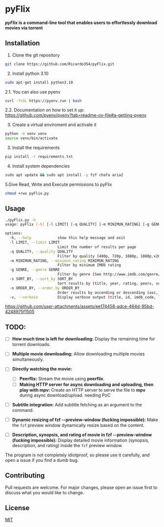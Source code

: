 # pyFlix

   **_pyFlix_ is a command-line tool that enables users to effortlessly download movies via torrent**

## Installation

1. Clone the git repository
```bash
git clone https://github.com/Ricardo354/pyFlix.git
``` 

2. Install python 3.10

```bash
sudo apt-get install python3.10
```

2.1. You can also use pyenv

```bash
curl -fsSL https://pyenv.run | bash
```

2.2. Documentation on how to set it up:\
https://github.com/pyenv/pyenv?tab=readme-ov-file#a-getting-pyenv


3. Create a virtual enviroment and activate it
```bash
python -m venv venv
source venv/bin/activate
```

3. Install the requirements
```bash
pip install -r requirements.txt
```

4. Install system dependencies
```bash
sudo apt update && sudo apt install -y fzf chafa aria2
```

5.Give Read, Write and Execute permissions to pyFlix
```bash
chmod +rwx pyFlix.py
```
## Usage

```bash
./pyFlix.py -h                                                                                                                                                                            
usage: pyFlix [-h] [-l LIMIT] [-q QUALITY] [-m MINIMUN_RATING] [-g GENRE] [-s SORT_BY] [-o ORDER_BY] [-w WITH_RT_RATINGS] [-v]

options:
  -h, --help            show this help message and exit
  -l LIMIT, --limit LIMIT
                        Limit the number of results per page
  -q QUALITY, --quality QUALITY
                        Filter by quality (480p, 720p, 1080p, 1080p.x265, 2160p, 3D)
  -m MINIMUN_RATING, --minimun_rating MINIMUN_RATING
                        Filter by minimum IMDb rating
  -g GENRE, --genre GENRE
                        Filter by genre (See http://www.imdb.com/genre/ for full list)
  -s SORT_BY, --sort_by SORT_BY
                        Sort results by (title, year, rating, peers, seeds, download_count, like_count, date_added)
  -o ORDER_BY, --order_by ORDER_BY
                        Order results by ascending or descending (asc, desc)
  -v, --verbose         Display verbose output (title, id, imdb_code, lang, qualities)
```

https://github.com/user-attachments/assets/ee174458-adce-464d-95bd-4248975f1505

## TODO:

- [ ] **How much time is left for downloading:** Display the remaining time for torrent downloads.
  
- [ ] **Multiple movie downloading:** Allow downloading multiple movies simultaneously.

- [ ] **Directly watching the movie:**
  - [ ] **Peerflix:** Stream the movie using **peerflix**.
  - [ ] **Making HTTP server for async downloading and uploading, then play with mpv:** Create an HTTP server to serve the file to **mpv** during async download/upload. needing PoC

- [ ] **Subtitle integration:** Add subtitle fetching as an argument to the command.


- [ ] **Dynamic resizing of fzf --preview-window (fucking impossible):** Make the `fzf` preview window dynamically resize based on the content.

- [ ] **Description, synopsis, and rating of movie in fzf --preview-window (fucking impossible):** Display detailed movie information (synopsis, description, and rating) inside the `fzf` preview window.


The program is not completely idiotproof, so please use it carefully, and open a issue if you find a dumb bug.

## Contributing

Pull requests are welcome. For major changes, please open an issue first
to discuss what you would like to change.


## License

[MIT](https://choosealicense.com/licenses/mit/)
